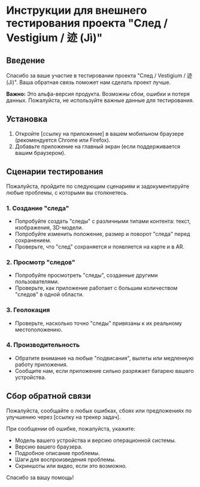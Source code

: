 # Инструкции для внешнего тестирования проекта "След / Vestigium / 迹 (Jì)"

## Введение

Спасибо за ваше участие в тестировании проекта "След / Vestigium / 迹 (Jì)". Ваша обратная связь поможет нам сделать проект лучше.

**Важно:** Это альфа-версия продукта. Возможны сбои, ошибки и потеря данных. Пожалуйста, не используйте важные данные для тестирования.

## Установка

1.  Откройте [ссылку на приложение] в вашем мобильном браузере (рекомендуется Chrome или Firefox).
2.  Добавьте приложение на главный экран (если поддерживается вашим браузером).

## Сценарии тестирования

Пожалуйста, пройдите по следующим сценариям и задокументируйте любые проблемы, с которыми вы столкнетесь.

### 1. Создание "следа"

*   Попробуйте создать "следы" с различными типами контента: текст, изображения, 3D-модели.
*   Попробуйте изменить положение, размер и поворот "следа" перед сохранением.
*   Проверьте, что "след" сохраняется и появляется на карте и в AR.

### 2. Просмотр "следов"

*   Попробуйте просмотреть "следы", созданные другими пользователями.
*   Проверьте, как приложение работает с большим количеством "следов" в одной области.

### 3. Геолокация

*   Проверьте, насколько точно "следы" привязаны к их реальному местоположению.

### 4. Производительность

*   Обратите внимание на любые "подвисания", вылеты или медленную работу приложения.
*   Сообщите нам, если приложение сильно разряжает батарею вашего устройства.

## Сбор обратной связи

Пожалуйста, сообщайте о любых ошибках, сбоях или предложениях по улучшению через [ссылку на трекер задач].

При сообщении об ошибке, пожалуйста, укажите:

*   Модель вашего устройства и версию операционной системы.
*   Версию вашего браузера.
*   Подробное описание проблемы.
*   Шаги для воспроизведения проблемы.
*   Скриншоты или видео, если это возможно.

Спасибо за вашу помощь!
